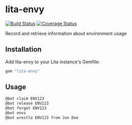 # lita-envy

[![Build Status](https://travis-ci.org/ingoweiss/lita-envy.png?branch=master)](https://travis-ci.org/ingoweiss/lita-envy)
[![Coverage Status](https://coveralls.io/repos/ingoweiss/lita-envy/badge.png)](https://coveralls.io/r/ingoweiss/lita-envy)

Record and retrieve information about environment usage 

## Installation

Add lita-envy to your Lita instance's Gemfile:

``` ruby
gem "lita-envy"
```

## Usage

``` bash
@bot claim ENV123
@bot release ENV123
@bot forget ENV123
@bot envs
@bot wrestle ENV123 from Jon Doe
```

